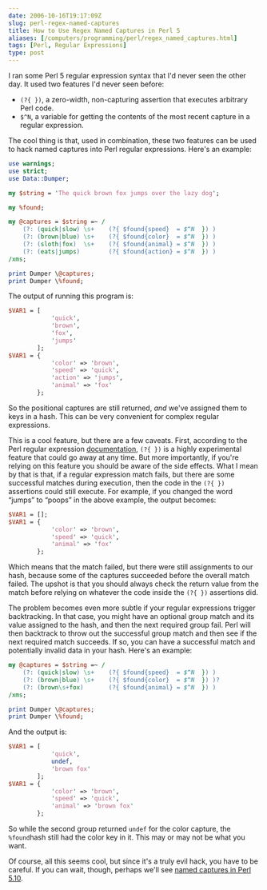 ```yaml
--- 
date: 2006-10-16T19:17:09Z
slug: perl-regex-named-captures
title: How to Use Regex Named Captures in Perl 5
aliases: [/computers/programming/perl/regex_named_captures.html]
tags: [Perl, Regular Expressions]
type: post
---
```


I ran some Perl 5 regular expression syntax that I'd never seen the other day.
It used two features I'd never seen before:

-   `(?{ })`, a zero-width, non-capturing assertion that executes arbitrary Perl
    code.
-   `$^N`, a variable for getting the contents of the most recent capture in a
    regular expression.

The cool thing is that, used in combination, these two features can be used to
hack named captures into Perl regular expressions. Here's an example:

``` perl
use warnings;
use strict;
use Data::Dumper;

my $string = 'The quick brown fox jumps over the lazy dog';

my %found;

my @captures = $string =~ /
    (?: (quick|slow) \s+    (?{ $found{speed}  = $^N  }) )
    (?: (brown|blue) \s+    (?{ $found{color}  = $^N  }) )
    (?: (sloth|fox)  \s+    (?{ $found{animal} = $^N  }) )
    (?: (eats|jumps)        (?{ $found{action} = $^N  }) )
/xms;

print Dumper \@captures;
print Dumper \%found;
```

The output of running this program is:

``` perl
$VAR1 = [
            'quick',
            'brown',
            'fox',
            'jumps'
        ];
$VAR1 = {
            'color' => 'brown',
            'speed' => 'quick',
            'action' => 'jumps',
            'animal' => 'fox'
        };
```

So the positional captures are still returned, *and* we've assigned them to keys
in a hash. This can be very convenient for complex regular expressions.

This is a cool feature, but there are a few caveats. First, according to the
Perl regular expression [documentation], `(?{ })` is a highly experimental
feature that could go away at any time. But more importantly, if you're relying
on this feature you should be aware of the side effects. What I mean by that is
that, if a regular expression match fails, but there are some successful matches
during execution, then the code in the `(?{ })` assertions could still execute.
For example, if you changed the word “jumps” to “poops” in the above example,
the output becomes:

``` perl
$VAR1 = [];
$VAR1 = {
            'color' => 'brown',
            'speed' => 'quick',
            'animal' => 'fox'
        };
```

Which means that the match failed, but there were still assignments to our hash,
because some of the captures succeeded before the overall match failed. The
upshot is that you should always check the return value from the match before
relying on whatever the code inside the `(?{ })` assertions did.

The problem becomes even more subtle if your regular expressions trigger
backtracking. In that case, you might have an optional group match and its value
assigned to the hash, and then the next required group fail. Perl will then
backtrack to throw out the successful group match and then see if the next
required match succeeds. If so, you can have a successful match and potentially
invalid data in your hash. Here's an example:

``` perl
my @captures = $string =~ /
    (?: (quick|slow) \s+    (?{ $found{speed}  = $^N  }) )
    (?: (brown|blue) \s+    (?{ $found{color}  = $^N  }) )?
    (?: (brown\s+fox)       (?{ $found{animal} = $^N  }) )
/xms;

print Dumper \@captures;
print Dumper \%found;
```

And the output is:

``` perl
$VAR1 = [
            'quick',
            undef,
            'brown fox'
        ];
$VAR1 = {
            'color' => 'brown',
            'speed' => 'quick',
            'animal' => 'brown fox'
        };
```

So while the second group returned `undef` for the color capture, the
`%found`hash still had the color key in it. This may or may not be what you
want.

Of course, all this seems cool, but since it's a truly evil hack, you have to be
careful. If you can wait, though, perhaps we'll see [named captures in Perl
5.10].

  [documentation]: http://search.cpan.org/perldoc/perlre#(?%7B_code_%7D)
    "Read about (?{ }) on CPAN"
  [named captures in Perl 5.10]: http://www.nntp.perl.org/group/perl.perl5.porters/;msgid=9b18b3110610051158h43c58810ted1017129929a539%5Bat%5Dmail.gmail.com
    "Perl 5 Porters: “[PATCH] Initial attempt at named captures for perls regexp engine”"
